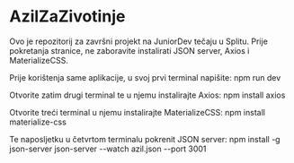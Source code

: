 # AzilZaZivotinje
Ovo je repozitorij za završni projekt na JuniorDev tečaju u Splitu. Prije pokretanja stranice, ne zaboravite instalirati JSON server, Axios i MaterializeCSS. 


Prije korištenja same aplikacije, u svoj prvi terminal napišite:
npm run dev

Otvorite zatim drugi terminal te u njemu instalirajte Axios:
npm install axios

Otvorite treći terminal u njemu instalirajte MaterializeCSS:
npm install materialize-css

Te naposljetku u četvrtom terminalu pokrenit JSON server:
npm install -g json-server
json-server --watch azil.json --port 3001

